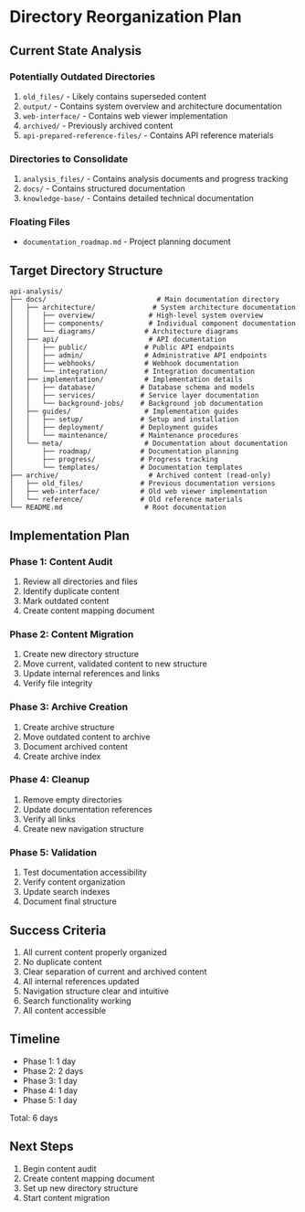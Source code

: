 # Directory Reorganization Plan

## Current State Analysis

### Potentially Outdated Directories
1. `old_files/` - Likely contains superseded content
2. `output/` - Contains system overview and architecture documentation
3. `web-interface/` - Contains web viewer implementation
4. `archived/` - Previously archived content
5. `api-prepared-reference-files/` - Contains API reference materials

### Directories to Consolidate
1. `analysis_files/` - Contains analysis documents and progress tracking
2. `docs/` - Contains structured documentation
3. `knowledge-base/` - Contains detailed technical documentation

### Floating Files
- `documentation_roadmap.md` - Project planning document

## Target Directory Structure

```
api-analysis/
├── docs/                           # Main documentation directory
│   ├── architecture/              # System architecture documentation
│   │   ├── overview/             # High-level system overview
│   │   ├── components/           # Individual component documentation
│   │   └── diagrams/            # Architecture diagrams
│   ├── api/                      # API documentation
│   │   ├── public/              # Public API endpoints
│   │   ├── admin/               # Administrative API endpoints
│   │   ├── webhooks/            # Webhook documentation
│   │   └── integration/         # Integration documentation
│   ├── implementation/          # Implementation details
│   │   ├── database/           # Database schema and models
│   │   ├── services/           # Service layer documentation
│   │   └── background-jobs/    # Background job documentation
│   ├── guides/                  # Implementation guides
│   │   ├── setup/              # Setup and installation
│   │   ├── deployment/         # Deployment guides
│   │   └── maintenance/        # Maintenance procedures
│   └── meta/                    # Documentation about documentation
│       ├── roadmap/            # Documentation planning
│       ├── progress/           # Progress tracking
│       └── templates/          # Documentation templates
├── archive/                      # Archived content (read-only)
│   ├── old_files/              # Previous documentation versions
│   ├── web-interface/          # Old web viewer implementation
│   └── reference/              # Old reference materials
└── README.md                    # Root documentation
```

## Implementation Plan

### Phase 1: Content Audit
1. Review all directories and files
2. Identify duplicate content
3. Mark outdated content
4. Create content mapping document

### Phase 2: Content Migration
1. Create new directory structure
2. Move current, validated content to new structure
3. Update internal references and links
4. Verify file integrity

### Phase 3: Archive Creation
1. Create archive structure
2. Move outdated content to archive
3. Document archived content
4. Create archive index

### Phase 4: Cleanup
1. Remove empty directories
2. Update documentation references
3. Verify all links
4. Create new navigation structure

### Phase 5: Validation
1. Test documentation accessibility
2. Verify content organization
3. Update search indexes
4. Document final structure

## Success Criteria
1. All current content properly organized
2. No duplicate content
3. Clear separation of current and archived content
4. All internal references updated
5. Navigation structure clear and intuitive
6. Search functionality working
7. All content accessible

## Timeline
- Phase 1: 1 day
- Phase 2: 2 days
- Phase 3: 1 day
- Phase 4: 1 day
- Phase 5: 1 day

Total: 6 days

## Next Steps
1. Begin content audit
2. Create content mapping document
3. Set up new directory structure
4. Start content migration 